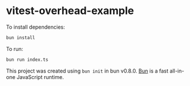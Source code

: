 # vitest-overhead-example

To install dependencies:

```bash
bun install
```

To run:

```bash
bun run index.ts
```

This project was created using `bun init` in bun v0.8.0. [Bun](https://bun.sh) is a fast all-in-one JavaScript runtime.

